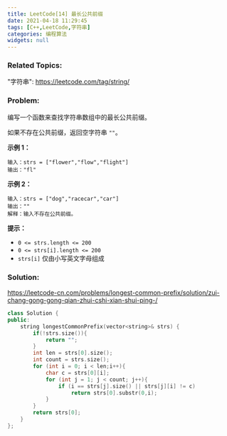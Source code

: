 ```yaml
---
title: LeetCode[14] 最长公共前缀
date: 2021-04-18 11:29:45
tags: [C++,LeetCode,字符串]
categories: 编程算法
widgets: null
---
```


### Related Topics:

"字符串": https://leetcode.com/tag/string/

### Problem:

编写一个函数来查找字符串数组中的最长公共前缀。

如果不存在公共前缀，返回空字符串 `""`。

**示例 1：**

```
输入：strs = ["flower","flow","flight"]
输出："fl"
```

**示例 2：**

```
输入：strs = ["dog","racecar","car"]
输出：""
解释：输入不存在公共前缀。
```

**提示：**

- `0 <= strs.length <= 200`
- `0 <= strs[i].length <= 200`
- `strs[i]` 仅由小写英文字母组成

<!--more-->

### Solution:

https://leetcode-cn.com/problems/longest-common-prefix/solution/zui-chang-gong-gong-qian-zhui-cshi-xian-shui-ping-/

```cpp
class Solution {
public:
    string longestCommonPrefix(vector<string>& strs) {
        if(!strs.size()){
            return "";
        }
        int len = strs[0].size();
        int count = strs.size();
        for (int i = 0; i < len;i++){
            char c = strs[0][i];
            for (int j = 1; j < count; j++){
                if (i == strs[j].size() || strs[j][i] != c)
                    return strs[0].substr(0,i);
            }
        }
        return strs[0];
    }
};
```